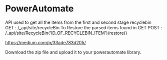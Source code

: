 # PowerAutomate

API used to get all the items from the first and second stage recyclebin 
GET : /_api/site/recycleBin
To Restore the parsed items found in GET
POST : /_api/site/RecycleBin('ID_OF_RECYCLEBIN_ITEM')/restore()


https://medium.com/p/33ade783d205/

Download the zip file and upload it to your powerautomate library.
